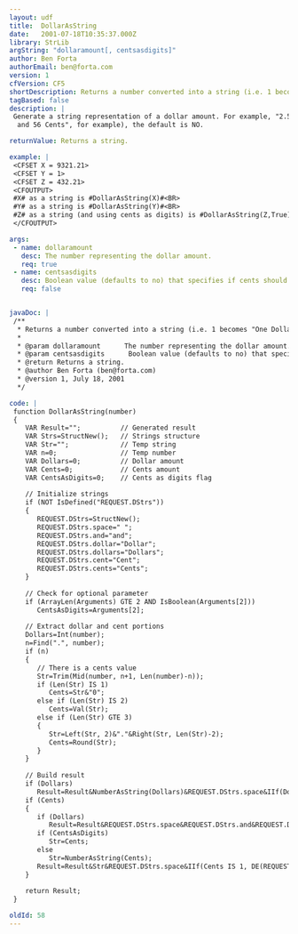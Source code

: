 ```yaml
---
layout: udf
title:  DollarAsString
date:   2001-07-18T10:35:37.000Z
library: StrLib
argString: "dollaramount[, centsasdigits]"
author: Ben Forta
authorEmail: ben@forta.com
version: 1
cfVersion: CF5
shortDescription: Returns a number converted into a string (i.e. 1 becomes "One Dollar").
tagBased: false
description: |
 Generate a string representation of a dollar amount. For example, "2.56" generates "Two Dollars and Fifty Six Cents." This function will round cents to two spaces (so .329 is treated as .33). Optional parameter is a YES/NO flag specifying whether  or not cents should be displayed as digits ("Two Dollars
  and 56 Cents", for example), the default is NO.

returnValue: Returns a string.

example: |
 <CFSET X = 9321.21>
 <CFSET Y = 1>
 <CFSET Z = 432.21>
 <CFOUTPUT>
 #X# as a string is #DollarAsString(X)#<BR>
 #Y# as a string is #DollarAsString(Y)#<BR>
 #Z# as a string (and using cents as digits) is #DollarAsString(Z,True)#<BR>
 </CFOUTPUT>

args:
 - name: dollaramount
   desc: The number representing the dollar amount.
   req: true
 - name: centsasdigits
   desc: Boolean value (defaults to no) that specifies if cents should be displayed as digits.
   req: false


javaDoc: |
 /**
  * Returns a number converted into a string (i.e. 1 becomes "One Dollar").
  * 
  * @param dollaramount      The number representing the dollar amount. 
  * @param centsasdigits      Boolean value (defaults to no) that specifies if cents should be displayed as digits. 
  * @return Returns a string. 
  * @author Ben Forta (ben@forta.com) 
  * @version 1, July 18, 2001 
  */

code: |
 function DollarAsString(number)
 {
    VAR Result="";          // Generated result
    VAR Strs=StructNew();   // Strings structure
    VAR Str="";             // Temp string
    VAR n=0;                // Temp number
    VAR Dollars=0;          // Dollar amount
    VAR Cents=0;            // Cents amount
    VAR CentsAsDigits=0;    // Cents as digits flag
    
    // Initialize strings
    if (NOT IsDefined("REQUEST.DStrs"))
    {
       REQUEST.DStrs=StructNew();
       REQUEST.DStrs.space=" ";
       REQUEST.DStrs.and="and";
       REQUEST.DStrs.dollar="Dollar";
       REQUEST.DStrs.dollars="Dollars";
       REQUEST.DStrs.cent="Cent";
       REQUEST.DStrs.cents="Cents";
    }
    
    // Check for optional parameter
    if (ArrayLen(Arguments) GTE 2 AND IsBoolean(Arguments[2]))
       CentsAsDigits=Arguments[2];
    
    // Extract dollar and cent portions
    Dollars=Int(number);
    n=Find(".", number);
    if (n)
    {
       // There is a cents value
       Str=Trim(Mid(number, n+1, Len(number)-n));
       if (Len(Str) IS 1)
          Cents=Str&"0";
       else if (Len(Str) IS 2)
          Cents=Val(Str);
       else if (Len(Str) GTE 3)
       {
          Str=Left(Str, 2)&"."&Right(Str, Len(Str)-2);
          Cents=Round(Str);
       }
    }
       
    // Build result
    if (Dollars)
       Result=Result&NumberAsString(Dollars)&REQUEST.DStrs.space&IIf(Dollars IS 1, DE(REQUEST.DStrs.dollar), DE(REQUEST.DStrs.dollars));
    if (Cents)
    {
       if (Dollars)
          Result=Result&REQUEST.DStrs.space&REQUEST.DStrs.and&REQUEST.DStrs.space;
       if (CentsAsDigits)
          Str=Cents;
       else
          Str=NumberAsString(Cents);
       Result=Result&Str&REQUEST.DStrs.space&IIf(Cents IS 1, DE(REQUEST.DStrs.cent), DE(REQUEST.DStrs.cents));
    }
    
    return Result;
 }

oldId: 58
---
```


